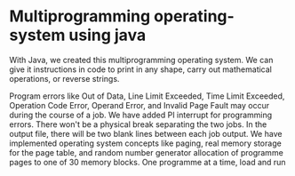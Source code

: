 # Multiprogramming operating-system using java

With Java, we created this multiprogramming operating system.
We can give it instructions in code to print in any shape, carry out mathematical operations, or reverse strings.

Program errors like Out of Data, Line Limit Exceeded, Time Limit Exceeded, Operation Code Error, Operand Error, and Invalid Page Fault may occur during the course of a job.
We have added PI interrupt for programming errors.
There won't be a physical break separating the two jobs.
In the output file, there will be two blank lines between each job output.
We have implemented operating system concepts like paging, real memory storage for the page table, and random number generator allocation of programme pages to one of 30 memory blocks.
One programme at a time, load and run
